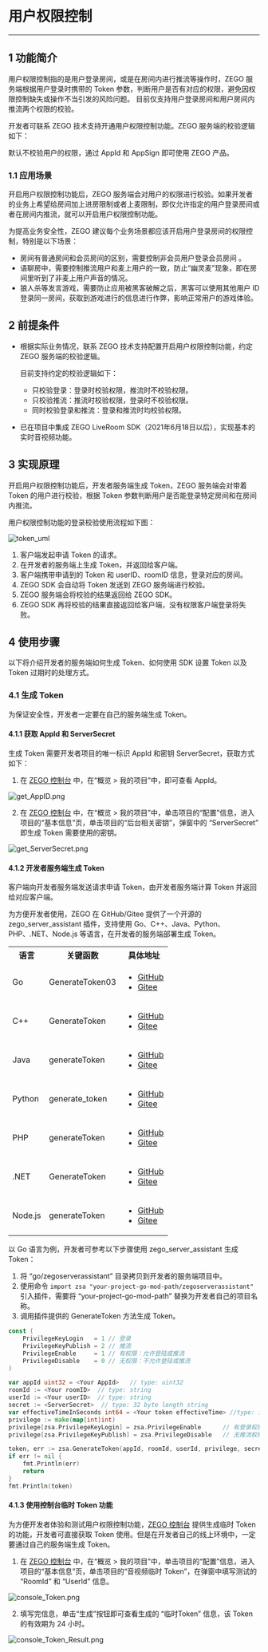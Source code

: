 # 用户权限控制

---

## 1 功能简介

用户权限控制指的是用户登录房间，或是在房间内进行推流等操作时，ZEGO 服务端根据用户登录时携带的 Token 参数，判断用户是否有对应的权限，避免因权限控制缺失或操作不当引发的风险问题。
目前仅支持用户登录房间和用户房间内推流两个权限的校验。

<div class="mk-warning">


开发者可联系 ZEGO 技术支持开通用户权限控制功能。ZEGO 服务端的校验逻辑如下：

默认不校验用户的权限，通过 AppId 和 AppSign 即可使用 ZEGO 产品。

</div>

### 1.1 应用场景

开启用户权限控制功能后，ZEGO 服务端会对用户的权限进行校验。如果开发者的业务上希望给房间加上进房限制或者上麦限制，即仅允许指定的用户登录房间或者在房间内推流，就可以开启用户权限控制功能。

为提高业务安全性，ZEGO 建议每个业务场景都应该开启用户登录房间的权限控制，特别是以下场景：

- 房间有普通房间和会员房间的区别，需要控制非会员用户登录会员房间 。
- 语聊房中，需要控制推流用户和麦上用户的一致，防止“幽灵麦”现象，即在房间里听到了非麦上用户声音的情况。
- 狼人杀等发言游戏，需要防止应用被黑客破解之后，黑客可以使用其他用户 ID 登录同一房间，获取到游戏进行的信息进行作弊，影响正常用户的游戏体验。


## 2 前提条件

- 根据实际业务情况，联系 ZEGO 技术支持配置开启用户权限控制功能，约定 ZEGO 服务端的校验逻辑。

    <div class="mk-hint">
    
    目前支持约定的校验逻辑如下：
    - 只校验登录：登录时校验权限，推流时不校验权限。
    - 只校验推流：推流时校验权限，登录时不校验权限。
    - 同时校验登录和推流：登录和推流时均校验权限。

    </div>

- 已在项目中集成 ZEGO LiveRoom SDK（2021年6月18日以后），实现基本的实时音视频功能。


## 3 实现原理

开启用户权限控制功能后，开发者服务端生成 Token，ZEGO 服务端会对带着 Token 的用户进行校验，根据 Token 参数判断用户是否能登录特定房间和在房间内推流。


用户权限控制功能的登录校验使用流程如下图：

![token_uml](https://doc-media.zego.im/sdk-doc/Pics/QuickStart/token_uml.png)

1. 客户端发起申请 Token 的请求。
2. 在开发者的服务端上生成 Token，并返回给客户端。
3. 客户端携带申请到的 Token 和 userID、roomID 信息，登录对应的房间。
4. ZEGO SDK 会自动将 Token 发送到 ZEGO 服务端进行校验。
5. ZEGO 服务端会将校验的结果返回给 ZEGO SDK。
6. ZEGO SDK 再将校验的结果直接返回给客户端，没有权限客户端登录将失败。



## 4 使用步骤

以下将介绍开发者的服务端如何生成 Token、如何使用 SDK 设置 Token 以及 Token 过期时的处理方式。

### 4.1 生成 Token

<div class="mk-warning">


为保证安全性，开发者一定要在自己的服务端生成 Token。 
</div>



#### 4.1.1 获取 AppId 和 ServerSecret

生成 Token 需要开发者项目的唯一标识 AppId 和密钥 ServerSecret，获取方式如下：

1. 在 [ZEGO 控制台](https://console.zego.im/) 中，在“概览 > 我的项目”中，即可查看 AppId。

![get_AppID.png](https://doc-media.zego.im/sdk-doc/Pics/QuickStart/get_AppID.png)

2. 在 [ZEGO 控制台](https://console.zego.im/) 中，在“概览 > 我的项目”中，单击项目的“配置”信息，进入项目的“基本信息”页，单击项目的“后台相关密钥”，弹窗中的 “ServerSecret” 即生成 Token 需要使用的密钥。

![get_ServerSecret.png](https://doc-media.zego.im/sdk-doc/Pics/QuickStart/get_ServerSecret.png)


#### 4.1.2 开发者服务端生成 Token

<div class="mk-hint">


客户端向开发者服务端发送请求申请 Token，由开发者服务端计算 Token 并返回给对应客户端。
</div>


为方便开发者使用，ZEGO 在 GitHub/Gitee 提供了一个开源的 zego_server_assistant 插件，支持使用 Go、C++、Java、Python、PHP、.NET、Node.js 等语言，在开发者的服务端部署生成 Token。

<table>
  <colgroup>
    <col>
    <col>
    <col>
  </colgroup>
  <tbody><tr>
    <th>语言</th>
    <th>关键函数</th>
    <th>具体地址</th>
  </tr>
  <tr>
    <td>Go</td>
    <td>GenerateToken03</td>
    <td><ul><li><a target="_blank" href="https://github.com/zegoim/zego_server_assistant/blob/release/github/token/go/src/token03">GitHub</a></li><li><a target="_blank" href="https://gitee.com/zegodev_admin/zego_server_assistant/blob/release/github/token/go/src/token03">Gitee</a></li></ul></td>
  </tr>
  <tr>
    <td>C++</td>
    <td>GenerateToken</td>
    <td><ul><li><a target="_blank" href="https://github.com/zegoim/zego_server_assistant/blob/release/github/token/c%2B%2B/token03">GitHub</a></li><li><a target="_blank" href="https://gitee.com/zegodev_admin/zego_server_assistant/tree/release/github/token/c++/token03">Gitee</a></li></ul></td>
  </tr>
  <tr>
    <td>Java</td>
    <td>generateToken</td>
    <td><ul><li><a target="_blank" href="https://github.com/zegoim/zego_server_assistant/tree/release/github/token/java/token03">GitHub</a></li><li><a target="_blank" href="https://gitee.com/zegodev_admin/zego_server_assistant/tree/release/github/token/java/token03">Gitee</a></li></ul></td>
  </tr>
  <tr>
    <td>Python</td>
    <td>generate_token</td>
    <td><ul><li><a target="_blank" href="https://github.com/zegoim/zego_server_assistant/tree/release/github/token/python/token03">GitHub</a></li><li><a target="_blank" href="https://gitee.com/zegodev_admin/zego_server_assistant/tree/release/github/token/python/token03">Gitee</a></li></ul></td>
  </tr>
  <tr>
    <td>PHP</td>
    <td>generateToken</td>
    <td><ul><li><a target="_blank" href="https://github.com/zegoim/zego_server_assistant/tree/release/github/token/php/token03">GitHub</a></li><li><a target="_blank" href="https://gitee.com/zegodev_admin/zego_server_assistant/tree/release/github/token/php/token03">Gitee</a></li></ul></td>
  </tr>
  <tr>
    <td>.NET</td>
    <td>GenerateToken</td>
    <td><ul><li><a target="_blank" href="https://github.com/zegoim/zego_server_assistant/tree/release/github/token/.net/token03">GitHub</a></li><li><a target="_blank" href="https://gitee.com/zegodev_admin/zego_server_assistant/tree/release/github/token/.net/token03">Gitee</a></li></ul></td>
  </tr>
  <tr>
    <td>Node.js</td>
    <td>generateToken</td>
    <td><ul><li><a target="_blank" href="https://github.com/zegoim/zego_server_assistant/tree/release/github/token/nodejs/token03">GitHub</a></li><li><a target="_blank" href="https://gitee.com/zegodev_admin/zego_server_assistant/tree/release/github/token/nodejs/token03">Gitee</a></li></ul></td>
  </tr>
</tbody></table>


以 Go 语言为例，开发者可参考以下步骤使用 zego_server_assistant 生成 Token：


1. 将 “go/zegoserverassistant” 目录拷贝到开发者的服务端项目中。
2. 使用命令 `import zsa "your-project-go-mod-path/zegoserverassistant"` 引入插件，需要将 “your-project-go-mod-path” 替换为开发者自己的项目名称。
3. 调用插件提供的 GenerateToken 方法生成 Token。




```go
const (
	PrivilegeKeyLogin   = 1 // 登录
	PrivilegeKeyPublish = 2 // 推流
	PrivilegeEnable     = 1 // 有权限：允许登陆或推流
	PrivilegeDisable    = 0 // 无权限：不允许登陆或推流
)

var appId uint32 = <Your AppId>   // type: uint32
roomId := <Your roomID>  // type: string
userId := <Your userID>  // type: string
secret := <ServerSecret>  // type: 32 byte length string
var effectiveTimeInSeconds int64 = <Your token effectiveTime> //type: int64; unit: s
privilege := make(map[int]int)
privilege[zsa.PrivilegeKeyLogin] = zsa.PrivilegeEnable      // 有登录权限
privilege[zsa.PrivilegeKeyPublish] = zsa.PrivilegeDisable   // 无推流权限

token, err := zsa.GenerateToken(appId, roomId, userId, privilege, secret, effectiveTimeInSeconds)
if err != nil {
    fmt.Println(err)
    return
}
fmt.Println(token)
```




#### 4.1.3 使用控制台临时 Token 功能

<div class="mk-hint">


为方便开发者体验和测试用户权限控制功能，[ZEGO 控制台](https://console.zego.im/) 提供生成临时 Token 的功能，开发者可直接获取 Token 使用。但是在开发者自己的线上环境中，一定要通过自己的服务端生成 Token。
</div>


1. 在 [ZEGO 控制台](https://console.zego.im/) 中，在“概览 > 我的项目”中，单击项目的“配置”信息，进入项目的“基本信息”页，单击项目的“音视频临时 Token”，在弹窗中填写测试的 “RoomId” 和 “UserId” 信息。

![console_Token.png](https://doc-media.zego.im/sdk-doc/Pics/QuickStart/console_Token.png)

2. 填写完信息，单击“生成”按钮即可查看生成的 “临时Token” 信息，该 Token 的有效期为 24 小时。

![console_Token_Result.png](https://doc-media.zego.im/sdk-doc/Pics/QuickStart/console_Token_Result.png)













